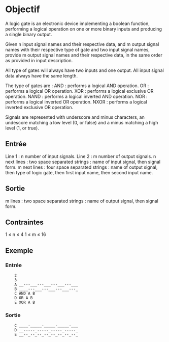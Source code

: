 # Objectif
A logic gate is an electronic device implementing a boolean function, performing a logical operation on one or more binary inputs and producing a single binary output.

Given n input signal names and their respective data, and m output signal names with their respective type of gate and two input signal names, provide m output signal names and their respective data, in the same order as provided in input description.

All type of gates will always have two inputs and one output.
All input signal data always have the same length.

The type of gates are :
AND : performs a logical AND operation.
OR : performs a logical OR operation.
XOR : performs a logical exclusive OR operation.
NAND : performs a logical inverted AND operation.
NOR : performs a logical inverted OR operation.
NXOR : performs a logical inverted exclusive OR operation.

Signals are represented with underscore and minus characters, an undescore matching a low level (0, or false) and a minus matching a high level (1, or true).
## Entrée
Line 1 : n number of input signals.
Line 2 : m number of output signals.
n next lines : two space separated strings : name of input signal, then signal form.
m next lines : four space separated strings : name of output signal, then type of logic gate, then first input name, then second input name.
## Sortie
m lines : two space separated strings : name of output signal, then signal form.
## Contraintes
1 ≤ n ≤ 4
1 ≤ m ≤ 16
## Exemple
### Entrée
```
    2
    3
    A __---___---___---___---___
    B ____---___---___---___---_
    C AND A B
    D OR A B
    E XOR A B
```

### Sortie
```
    C ____-_____-_____-_____-___
    D __-----_-----_-----_-----_
    E __--_--_--_--_--_--_--_--_
```